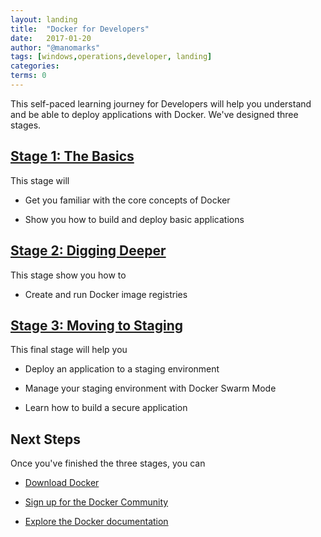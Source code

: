 ```yaml
---
layout: landing
title:  "Docker for Developers"
date:   2017-01-20
author: "@manomarks"
tags: [windows,operations,developer, landing]
categories: 
terms: 0
---
```


This self-paced learning journey for Developers will help you understand and be able to deploy applications with Docker. We've designed three stages.

## [Stage 1: The Basics](/dev-stage1)

This stage will 
  
  * Get you familiar with the core concepts of Docker

  * Show you how to build and deploy basic applications


## [Stage 2: Digging Deeper](/dev-stage2)

This stage show you how to

  * Create and run Docker image registries
 

## [Stage 3: Moving to Staging](/dev-stage3)

This final stage will help you

  * Deploy an application to a staging environment

  * Manage your staging environment with Docker Swarm Mode

  * Learn how to build a secure application

## Next Steps

Once you've finished the three stages, you can

  * [Download Docker](https://docker.com/get-docker)

  * [Sign up for the Docker Community](https://community.docker.com)

  * [Explore the Docker documentation](https://docs.docker.com)